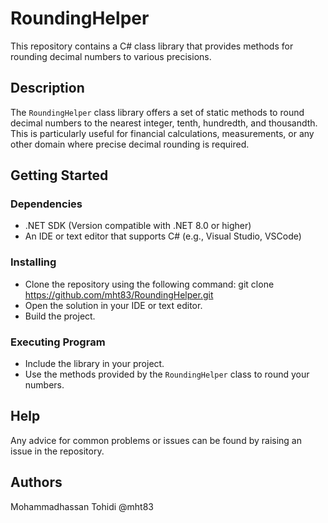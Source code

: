 # RoundingHelper

This repository contains a C# class library that provides methods for rounding decimal numbers to various precisions.

## Description

The `RoundingHelper` class library offers a set of static methods to round decimal numbers to the nearest integer, tenth, hundredth, and thousandth. This is particularly useful for financial calculations, measurements, or any other domain where precise decimal rounding is required.

## Getting Started

### Dependencies

- .NET SDK (Version compatible with .NET 8.0 or higher)
- An IDE or text editor that supports C# (e.g., Visual Studio, VSCode)

### Installing

- Clone the repository using the following command:
git clone https://github.com/mht83/RoundingHelper.git
- Open the solution in your IDE or text editor.
- Build the project.

### Executing Program

- Include the library in your project.
- Use the methods provided by the `RoundingHelper` class to round your numbers.

## Help

Any advice for common problems or issues can be found by raising an issue in the repository.

## Authors
Mohammadhassan Tohidi @mht83

